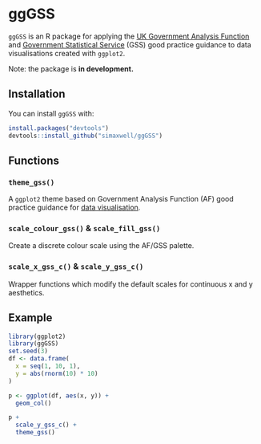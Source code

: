 # ggGSS

<!-- badges: start -->

<!-- badges: end -->

`ggGSS` is an R package for applying the [UK Government Analysis Function](https://analysisfunction.civilservice.gov.uk/) and [Government Statistical Service](https://analysisfunction.civilservice.gov.uk/government-statistical-service-and-statistician-group/) (GSS) good practice guidance to data visualisations created with `ggplot2`.

Note: the package is **in development.**

## Installation

You can install `ggGSS` with:

``` r
install.packages("devtools")
devtools::install_github("simaxwell/ggGSS")
```

## Functions

### `theme_gss()`

A `ggplot2` theme based on Government Analysis Function (AF) good practice guidance for [data visualisation](https://analysisfunction.civilservice.gov.uk/policy-store/data-visualisation-charts/).

### `scale_colour_gss()` & `scale_fill_gss()`

Create a discrete colour scale using the AF/GSS palette.

### `scale_x_gss_c()` & `scale_y_gss_c()`

Wrapper functions which modify the default scales for continuous x and y aesthetics.

## Example

``` r
library(ggplot2)
library(ggGSS)
set.seed(3)
df <- data.frame(
  x = seq(1, 10, 1),
  y = abs(rnorm(10) * 10)
)

p <- ggplot(df, aes(x, y)) +
  geom_col()

p +
  scale_y_gss_c() +
  theme_gss()
```
